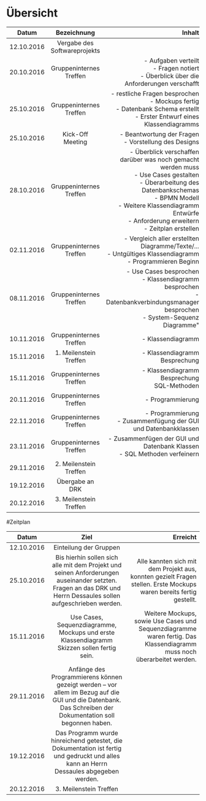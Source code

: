 # Übersicht

| Datum | Bezeichnung |  Inhalt |
|----------|:-------------:|------:|
| 12.10.2016 |  Vergabe des Softwareprojekts | |
| 20.10.2016 |  Gruppeninternes Treffen | - Aufgaben verteilt</br>- Fragen notiert</br>- Überblick über die Anforderungen verschafft |
| 25.10.2016 | Gruppeninternes Treffen | - restliche Fragen besprochen</br>- Mockups fertig</br>- Datenbank Schema erstellt</br>- Erster Entwurf eines Klassendiagramms |
| 25.10.2016 | Kick-Off Meeting | - Beantwortung der Fragen</br>- Vorstellung des Designs |
| 28.10.2016 | Gruppeninternes Treffen | - Überblick verschaffen darüber was noch gemacht werden muss</br>- Use Cases gestalten</br>- Überarbeitung des Datenbankschemas</br>- BPMN Modell</br>- Weitere Klassendiagramm Entwürfe</br>- Anforderung erweitern</br>- Zeitplan erstellen |
| 02.11.2016 | Gruppeninternes Treffen | - Vergleich aller erstellten Diagramme/Texte/...</br>- Untgültiges Klassendiagramm</br>- Programmieren Beginn |
| 08.11.2016 | Gruppeninternes Treffen | - Use Cases besprochen</br>- Klassendiagramm besprochen</br>- Datenbankverbindungsmanager besprochen</br>- System-Sequenz Diagramme"|
| 10.11.2016 | Gruppeninternes Treffen | - Klassendiagramm |
| 15.11.2016 | 1. Meilenstein Treffen | - Klassendiagramm Besprechung |
| 15.11.2016 | Gruppeninternes Treffen |  - Klassendiagramm Besprechung</br> SQL-Methoden |
| 20.11.2016 | Gruppeninternes Treffen | - Programmierung |
| 22.11.2016 | Gruppeninternes Treffen | - Programmierung</br>- Zusammenfügung der GUI und Datenbankklassen |
| 23.11.2016 | Gruppeninternes Treffen | - Zusammenfügen der GUI und Datenbank Klassen</br>- SQL Methoden verfeinern |
| 29.11.2016 | 2. Meilenstein Treffen | |
| 19.12.2016 | Übergabe an DRK | |
| 20.12.2016 | 3. Meilenstein Treffen | |

#Zeitplan

| Datum | Ziel |  Erreicht |
|----------|:-------------:|------:|
| 12.10.2016 | Einteilung der Gruppen | |
| 25.10.2016 | Bis hierhin sollen sich alle mit dem Projekt und seinen Anforderungen auseinander setzten. Fragen an das DRK und Herrn Dessaules sollen aufgeschrieben werden. | Alle kannten sich mit dem Projekt aus, konnten gezielt Fragen stellen. Erste Mockups waren bereits fertig gestellt. |
| 15.11.2016 | Use Cases, Sequenzdiagramme, Mockups und erste Klassendiagramm Skizzen sollen fertig sein. | Weitere Mockups, sowie Use Cases und Sequenzdiagramme waren fertig. Das Klassendiagramm muss noch überarbeitet werden. |
| 29.11.2016 | Anfänge des Programmierens können gezeigt werden – vor allem im Bezug auf die GUI und die Datenbank. Das Schreiben der Dokumentation soll begonnen haben. | |
| 19.12.2016 | Das Programm wurde hinreichend getestet, die Dokumentation ist fertig und gedruckt und alles kann an Herrn Dessaules abgegeben werden. | |
| 20.12.2016 | 3. Meilenstein Treffen | |
